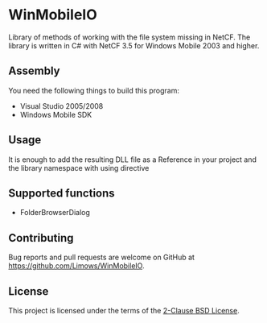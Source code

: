 # WinMobileIO

Library of methods of working with the file system missing in NetCF. 
The library is written in C# with NetCF 3.5 for Windows Mobile 2003 and higher.

## Assembly

You need the following things to build this program:

 - Visual Studio 2005/2008
 - Windows Mobile SDK

## Usage

It is enough to add the resulting DLL file as a Reference in your project and the library namespace with using directive

## Supported functions

 - FolderBrowserDialog

## Contributing

Bug reports and pull requests are welcome on GitHub at https://github.com/Limows/WinMobileIO.

## License

This project is licensed under the terms of the [2-Clause BSD License](https://opensource.org/licenses/BSD-2-Clause).